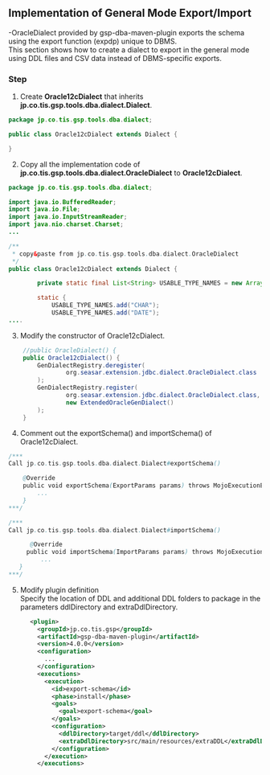 ## Implementation of General Mode Export/Import

-OracleDialect provided by gsp-dba-maven-plugin exports the schema using the export function (expdp) unique to DBMS.  
This section shows how to create a dialect to export in the general mode using DDL files and CSV data instead of DBMS-specific exports.

### Step

1. Create **Oracle12cDialect** that inherits **jp.co.tis.gsp.tools.dba.dialect.Dialect**.
```java
package jp.co.tis.gsp.tools.dba.dialect;

public class Oracle12cDialect extends Dialect {

}
```

2. Copy all the implementation code of **jp.co.tis.gsp.tools.dba.dialect.OracleDialect** to **Oracle12cDialect**.
```java
package jp.co.tis.gsp.tools.dba.dialect;

import java.io.BufferedReader;
import java.io.File;
import java.io.InputStreamReader;
import java.nio.charset.Charset;
...

/**
 * copy&paste from jp.co.tis.gsp.tools.dba.dialect.OracleDialect
 */
public class Oracle12cDialect extends Dialect {

        private static final List<String> USABLE_TYPE_NAMES = new ArrayList<String>();

        static {
            USABLE_TYPE_NAMES.add("CHAR");
            USABLE_TYPE_NAMES.add("DATE");
....
```
    
3. Modify the constructor of Oracle12cDialect.
```java
    //public OracleDialect() {
    public Oracle12cDialect() {
        GenDialectRegistry.deregister(
                org.seasar.extension.jdbc.dialect.OracleDialect.class
        );
        GenDialectRegistry.register(
                org.seasar.extension.jdbc.dialect.OracleDialect.class,
                new ExtendedOracleGenDialect()
        );
    }
```
    
4. Comment out the exportSchema() and importSchema() of Oracle12cDialect.
```java
/***
Call jp.co.tis.gsp.tools.dba.dialect.Dialect#exportSchema()

  	@Override
  	public void exportSchema(ExportParams params) throws MojoExecutionException {
  	    ...
  	}
***/

/***
Call jp.co.tis.gsp.tools.dba.dialect.Dialect#importSchema()

	  @Override
	 public void importSchema(ImportParams params) throws MojoExecutionException{
	     ...
   }
***/
```

5. Modify plugin definition  
Specify the location of DDL and additional DDL folders to package in the parameters ddlDirectory and extraDdlDirectory.
```xml
      <plugin>
        <groupId>jp.co.tis.gsp</groupId>
        <artifactId>gsp-dba-maven-plugin</artifactId>
        <version>4.0.0</version>
        <configuration>
          ...
        </configuration>
        <executions>
          <execution>
            <id>export-schema</id>
            <phase>install</phase>
            <goals>
              <goal>export-schema</goal>
            </goals>
            <configuration>
              <ddlDirectory>target/ddl</ddlDirectory>
              <extraDdlDirectory>src/main/resources/extraDDL</extraDdlDirectory>
            </configuration>
          </execution>  
        </executions>
```
